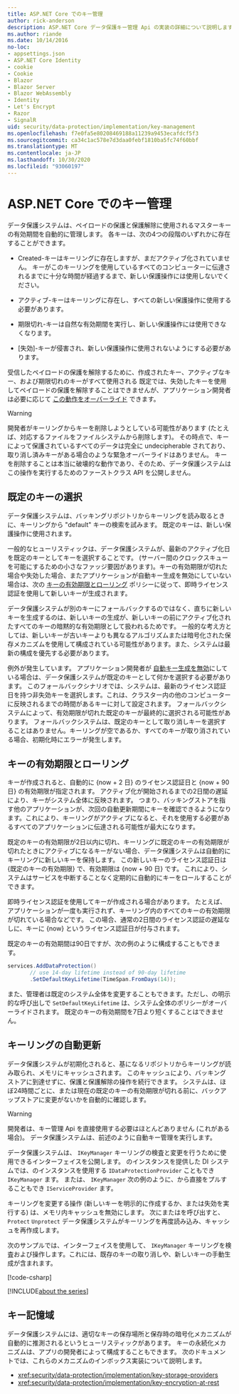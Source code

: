 ```yaml
---
title: ASP.NET Core でのキー管理
author: rick-anderson
description: ASP.NET Core データ保護キー管理 Api の実装の詳細について説明します。
ms.author: riande
ms.date: 10/14/2016
no-loc:
- appsettings.json
- ASP.NET Core Identity
- cookie
- Cookie
- Blazor
- Blazor Server
- Blazor WebAssembly
- Identity
- Let's Encrypt
- Razor
- SignalR
uid: security/data-protection/implementation/key-management
ms.openlocfilehash: f7e0fa5e80208469188a11239a9453ecafdcf5f3
ms.sourcegitcommit: ca34c1ac578e7d3daa0febf1810ba5fc74f60bbf
ms.translationtype: MT
ms.contentlocale: ja-JP
ms.lasthandoff: 10/30/2020
ms.locfileid: "93060197"
---
```

# <a name="key-management-in-aspnet-core"></a>ASP.NET Core でのキー管理

<a name="data-protection-implementation-key-management"></a>

データ保護システムは、ペイロードの保護と保護解除に使用されるマスターキーの有効期間を自動的に管理します。 各キーは、次の4つの段階のいずれかに存在することができます。

* Created-キーはキーリングに存在しますが、まだアクティブ化されていません。 キーがこのキーリングを使用しているすべてのコンピューターに伝達されるまでに十分な時間が経過するまで、新しい保護操作には使用しないでください。

* アクティブ-キーはキーリングに存在し、すべての新しい保護操作に使用する必要があります。

* 期限切れ-キーは自然な有効期間を実行し、新しい保護操作には使用できなくなります。

* [失効]-キーが侵害され、新しい保護操作に使用されないようにする必要があります。

受信したペイロードの保護を解除するために、作成されたキー、アクティブなキー、および期限切れのキーがすべて使用される 既定では、失効したキーを使用してペイロードの保護を解除することはできませんが、アプリケーション開発者は必要に応じて [この動作をオーバーライド](xref:security/data-protection/consumer-apis/dangerous-unprotect#data-protection-consumer-apis-dangerous-unprotect) できます。

>[!WARNING]
> 開発者がキーリングからキーを削除しようとしている可能性があります (たとえば、対応するファイルをファイルシステムから削除します)。 その時点で、キーによって保護されているすべてのデータは完全に undecipherable されており、取り消し済みキーがある場合のような緊急オーバーライドはありません。 キーを削除することは本当に破壊的な動作であり、そのため、データ保護システムはこの操作を実行するためのファーストクラス API を公開しません。

## <a name="default-key-selection"></a>既定のキーの選択

データ保護システムは、バッキングリポジトリからキーリングを読み取るときに、キーリングから "default" キーの検索を試みます。 既定のキーは、新しい保護操作に使用されます。

一般的なヒューリスティックは、データ保護システムが、最新のアクティブ化日を既定のキーとしてキーを選択することです。 (サーバー間のクロックスキューを可能にするための小さなファッジ要因があります)。キーの有効期限が切れた場合や失効した場合、またアプリケーションが自動キー生成を無効にしていない場合は、次の [キーの有効期限とローリング](xref:security/data-protection/implementation/key-management#data-protection-implementation-key-management-expiration) ポリシーに従って、即時ライセンス認証を使用して新しいキーが生成されます。

データ保護システムが別のキーにフォールバックするのではなく、直ちに新しいキーを生成するのは、新しいキーの生成が、新しいキーの前にアクティブ化されたすべてのキーの暗黙的な有効期限として扱われるためです。 一般的な考え方としては、新しいキーが古いキーよりも異なるアルゴリズムまたは暗号化された保存メカニズムを使用して構成されている可能性があります。また、システムは最新の構成を優先する必要があります。

例外が発生しています。 アプリケーション開発者が [自動キー生成を無効](xref:security/data-protection/configuration/overview#disableautomatickeygeneration)にしている場合は、データ保護システムが既定のキーとして何かを選択する必要があります。 このフォールバックシナリオでは、システムは、最新のライセンス認証日を持つ非失効キーを選択します。これは、クラスター内の他のコンピューターに反映されるまでの時間があるキーに対して設定されます。 フォールバックシステムによって、有効期限が切れた既定のキーが最終的に選択される可能性があります。 フォールバックシステムは、既定のキーとして取り消しキーを選択することはありません。キーリングが空であるか、すべてのキーが取り消されている場合、初期化時にエラーが発生します。

<a name="data-protection-implementation-key-management-expiration"></a>

## <a name="key-expiration-and-rolling"></a>キーの有効期限とローリング

キーが作成されると、自動的に {now + 2 日} のライセンス認証日と {now + 90 日} の有効期限が指定されます。 アクティブ化が開始されるまでの2日間の遅延により、キーがシステム全体に反映されます。 つまり、バッキングストアを指す他のアプリケーションが、次回の自動更新期間にキーを確認できるようになります。これにより、キーリングがアクティブになると、それを使用する必要があるすべてのアプリケーションに伝達される可能性が最大になります。

既定のキーの有効期限が2日以内に切れ、キーリングに既定のキーの有効期限が切れたときにアクティブになるキーがない場合、データ保護システムは自動的にキーリングに新しいキーを保持します。 この新しいキーのライセンス認証日は {既定のキーの有効期限} で、有効期限は {now + 90 日} です。 これにより、システムはサービスを中断することなく定期的に自動的にキーをロールすることができます。

即時ライセンス認証を使用してキーが作成される場合があります。 たとえば、アプリケーションが一度も実行されず、キーリング内のすべてのキーの有効期限が切れている場合などです。 この場合、通常の2日間のライセンス認証の遅延なしに、キーに {now} というライセンス認証日が付与されます。

既定のキーの有効期間は90日ですが、次の例のように構成することもできます。

```csharp
services.AddDataProtection()
       // use 14-day lifetime instead of 90-day lifetime
       .SetDefaultKeyLifetime(TimeSpan.FromDays(14));
```

また、管理者は既定のシステム全体を変更することもできます。ただし、の明示的な呼び出しで `SetDefaultKeyLifetime` は、システム全体のポリシーがオーバーライドされます。 既定のキーの有効期間を7日より短くすることはできません。

## <a name="automatic-key-ring-refresh"></a>キーリングの自動更新

データ保護システムが初期化されると、基になるリポジトリからキーリングが読み取られ、メモリにキャッシュされます。 このキャッシュにより、バッキングストアに到達せずに、保護と保護解除の操作を続行できます。 システムは、ほぼ24時間ごとに、または現在の既定のキーの有効期限が切れる前に、バックアップストアに変更がないかを自動的に確認します。

>[!WARNING]
> 開発者は、キー管理 Api を直接使用する必要はほとんどありません (これがある場合)。 データ保護システムは、前述のように自動キー管理を実行します。

データ保護システムは、 `IKeyManager` キーリングの検査と変更を行うために使用できるインターフェイスを公開します。 のインスタンスを提供した DI システムでは、のインスタンスを使用する `IDataProtectionProvider` こともでき `IKeyManager` ます。 または、 `IKeyManager` 次の例のように、から直接をプルすることもでき `IServiceProvider` ます。

キーリングを変更する操作 (新しいキーを明示的に作成するか、または失効を実行する) は、メモリ内キャッシュを無効にします。 次にまたはを呼び出すと、 `Protect` `Unprotect` データ保護システムがキーリングを再度読み込み、キャッシュを再作成します。

次のサンプルでは、インターフェイスを使用して、 `IKeyManager` キーリングを検査および操作します。これには、既存のキーの取り消しや、新しいキーの手動生成が含まれます。

[!code-csharp[](key-management/samples/key-management.cs)]

[!INCLUDE[about the series](~/includes/code-comments-loc.md)]

## <a name="key-storage"></a>キー記憶域

データ保護システムには、適切なキーの保存場所と保存時の暗号化メカニズムが自動的に推測されるというヒューリスティックがあります。 キーの永続化メカニズムは、アプリの開発者によって構成することもできます。 次のドキュメントでは、これらのメカニズムのインボックス実装について説明します。

* <xref:security/data-protection/implementation/key-storage-providers>
* <xref:security/data-protection/implementation/key-encryption-at-rest>

